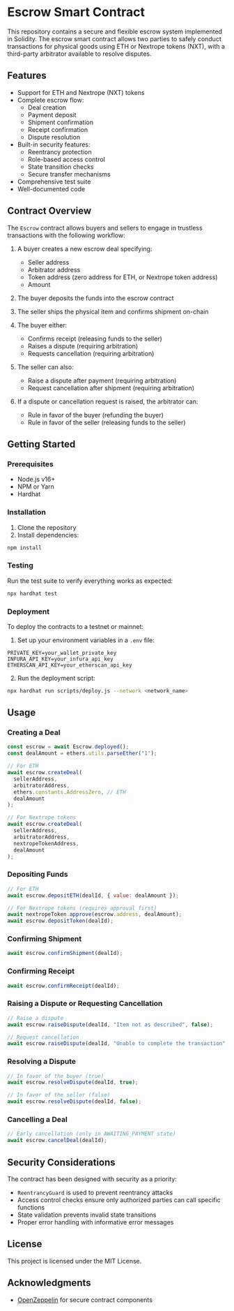 # Escrow Smart Contract

This repository contains a secure and flexible escrow system implemented in Solidity. The escrow smart contract allows two parties to safely conduct transactions for physical goods using ETH or Nextrope tokens (NXT), with a third-party arbitrator available to resolve disputes.

## Features

- Support for ETH and Nextrope (NXT) tokens
- Complete escrow flow:
  - Deal creation
  - Payment deposit
  - Shipment confirmation
  - Receipt confirmation
  - Dispute resolution
- Built-in security features:
  - Reentrancy protection
  - Role-based access control
  - State transition checks
  - Secure transfer mechanisms
- Comprehensive test suite
- Well-documented code

## Contract Overview

The `Escrow` contract allows buyers and sellers to engage in trustless transactions with the following workflow:

1. A buyer creates a new escrow deal specifying:
   - Seller address
   - Arbitrator address
   - Token address (zero address for ETH, or Nextrope token address)
   - Amount

2. The buyer deposits the funds into the escrow contract

3. The seller ships the physical item and confirms shipment on-chain

4. The buyer either:
   - Confirms receipt (releasing funds to the seller)
   - Raises a dispute (requiring arbitration)
   - Requests cancellation (requiring arbitration)

5. The seller can also:
   - Raise a dispute after payment (requiring arbitration)
   - Request cancellation after shipment (requiring arbitration)

6. If a dispute or cancellation request is raised, the arbitrator can:
   - Rule in favor of the buyer (refunding the buyer)
   - Rule in favor of the seller (releasing funds to the seller)

## Getting Started

### Prerequisites

- Node.js v16+
- NPM or Yarn
- Hardhat

### Installation

1. Clone the repository
2. Install dependencies:

```bash
npm install
```

### Testing

Run the test suite to verify everything works as expected:

```bash
npx hardhat test
```

### Deployment

To deploy the contracts to a testnet or mainnet:

1. Set up your environment variables in a `.env` file:

```
PRIVATE_KEY=your_wallet_private_key
INFURA_API_KEY=your_infura_api_key
ETHERSCAN_API_KEY=your_etherscan_api_key
```

2. Run the deployment script:

```bash
npx hardhat run scripts/deploy.js --network <network_name>
```

## Usage

### Creating a Deal

```javascript
const escrow = await Escrow.deployed();
const dealAmount = ethers.utils.parseEther("1");

// For ETH
await escrow.createDeal(
  sellerAddress, 
  arbitratorAddress, 
  ethers.constants.AddressZero, // ETH
  dealAmount
);

// For Nextrope tokens
await escrow.createDeal(
  sellerAddress, 
  arbitratorAddress, 
  nextropeTokenAddress, 
  dealAmount
);
```

### Depositing Funds

```javascript
// For ETH
await escrow.depositETH(dealId, { value: dealAmount });

// For Nextrope tokens (requires approval first)
await nextropeToken.approve(escrow.address, dealAmount);
await escrow.depositToken(dealId);
```

### Confirming Shipment

```javascript
await escrow.confirmShipment(dealId);
```

### Confirming Receipt

```javascript
await escrow.confirmReceipt(dealId);
```

### Raising a Dispute or Requesting Cancellation

```javascript
// Raise a dispute
await escrow.raiseDispute(dealId, "Item not as described", false);

// Request cancellation
await escrow.raiseDispute(dealId, "Unable to complete the transaction", true);
```

### Resolving a Dispute

```javascript
// In favor of the buyer (true)
await escrow.resolveDispute(dealId, true);

// In favor of the seller (false)
await escrow.resolveDispute(dealId, false);
```

### Cancelling a Deal

```javascript
// Early cancellation (only in AWAITING_PAYMENT state)
await escrow.cancelDeal(dealId);
```

## Security Considerations

The contract has been designed with security as a priority:

- `ReentrancyGuard` is used to prevent reentrancy attacks
- Access control checks ensure only authorized parties can call specific functions
- State validation prevents invalid state transitions
- Proper error handling with informative error messages

## License

This project is licensed under the MIT License.

## Acknowledgments

- [OpenZeppelin](https://github.com/OpenZeppelin/openzeppelin-contracts) for secure contract components
